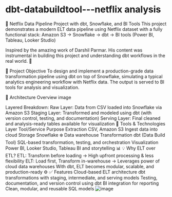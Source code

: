 # dbt-databuildtool---netflix analysis

🍿 Netflix Data Pipeline Project with dbt, Snowflake, and BI Tools
This project demonstrates a modern ELT data pipeline using Netflix dataset with a fully functional stack:
Amazon S3 → Snowflake → dbt → BI tools (Power BI, Tableau, Looker Studio)

Inspired by the amazing work of Darshil Parmar. His content was instrumental in building this project and understanding dbt workflows in the real world. 🙌

🧠 Project Objective
To design and implement a production-grade data transformation pipeline using dbt on top of Snowflake, simulating a typical analytics engineering workflow with Netflix data. The output is served to BI tools for analysis and visualization.

📌 Architecture Overview
image

Layered Breakdown:
Raw Layer: Data from CSV loaded into Snowflake via Amazon S3
Staging Layer: Transformed and modeled using dbt (with version control, testing, and documentation)
Serving Layer: Final cleaned and analysis-ready tables available for visualization
🔧 Tools & Technologies
Layer	Tool/Service	Purpose
Extraction	CSV, Amazon S3	Ingest data into cloud
Storage	Snowflake ❄️	Data warehouse
Transformation	dbt (Data Build Tool)	SQL-based transformation, testing, and orchestration
Visualization	Power BI, Looker Studio, Tableau	BI and storytelling 📊
💡 Why ELT over ETL?
ETL: Transform before loading → High upfront processing & less flexibility
ELT: Load first, Transform in-warehouse → Leverages power of cloud data warehouses
With dbt, ELT becomes modular, scalable, and production-ready ⚙️
✅ Features
Cloud-based ELT architecture
dbt transformations with staging, intermediate, and serving models
Testing, documentation, and version control using dbt
BI integration for reporting
Clean, modular, and reusable SQL models
![image](https://github.com/user-attachments/assets/d20c9797-297a-4991-b1fc-75ba98aec95b)

